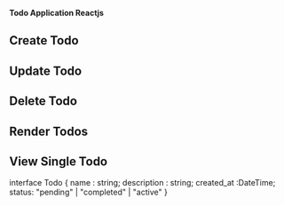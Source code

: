 **Todo Application Reactjs**

## Create Todo
## Update Todo
## Delete Todo
## Render Todos
## View Single Todo

interface Todo {
    name : string;
    description : string;
    created_at :DateTime;
    status: "pending" | "completed" | "active"
}